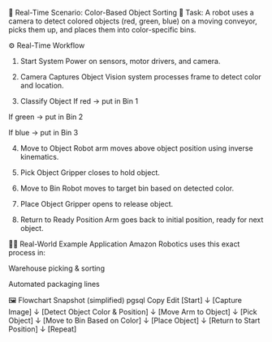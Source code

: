 🔧 Real-Time Scenario: Color-Based Object Sorting
🤖 Task:
A robot uses a camera to detect colored objects (red, green, blue) on a moving conveyor, picks them up, and places them into color-specific bins.

⚙️ Real-Time Workflow
1. Start System
Power on sensors, motor drivers, and camera.

2. Camera Captures Object
Vision system processes frame to detect color and location.

3. Classify Object
If red → put in Bin 1

If green → put in Bin 2

If blue → put in Bin 3

4. Move to Object
Robot arm moves above object position using inverse kinematics.

5. Pick Object
Gripper closes to hold object.

6. Move to Bin
Robot moves to target bin based on detected color.

7. Place Object
Gripper opens to release object.

8. Return to Ready Position
Arm goes back to initial position, ready for next object.

🧑‍🔧 Real-World Example Application
Amazon Robotics uses this exact process in:

Warehouse picking & sorting

Automated packaging lines

🖼️ Flowchart Snapshot (simplified)
pgsql
Copy
Edit
[Start]
   ↓
[Capture Image]
   ↓
[Detect Object Color & Position]
   ↓
[Move Arm to Object]
   ↓
[Pick Object]
   ↓
[Move to Bin Based on Color]
   ↓
[Place Object]
   ↓
[Return to Start Position]
   ↓
[Repeat]

